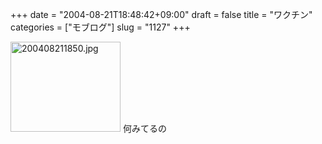+++
date = "2004-08-21T18:48:42+09:00"
draft = false
title = "ワクチン"
categories = ["モブログ"]
slug = "1127"
+++

<img src="http://ieiriblog.jugem.cc/?image=4007" class="pict" width="176" height="144" alt="200408211850.jpg" />
何みてるの

